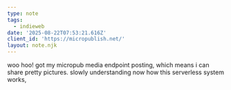 ```yaml
---
type: note
tags:
  - indieweb
date: '2025-08-22T07:53:21.616Z'
client_id: 'https://micropublish.net/'
layout: note.njk
---
```

woo hoo! got my micropub media endpoint posting, which means i can share pretty pictures. slowly understanding now how this serverless system works,
